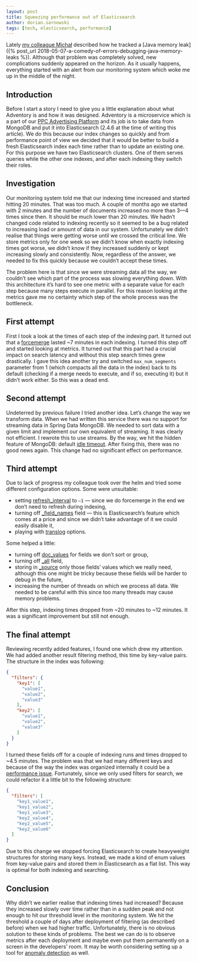 ```yaml
---
layout: post
title: Squeezing performance out of Elasticsearch
author: dorian.sarnowski
tags: [tech, elasticsearch, performance]
---
```


Lately [my colleague Michał](/authors/michal.kosmulski/) described how he tracked a
[Java memory leak]({% post_url 2018-05-07-a-comedy-of-errors-debugging-java-memory-leaks %}). Although that
problem was completely solved, new complications suddenly appeared on the horizon. As it usually happens, everything
started with an alert from our monitoring system which woke me up in the middle of the night.

## Introduction
Before I start a story I need to give you a little explanation about what Adventory is and how it was designed.
Adventory is a microservice which is a part of our [PPC Advertising Platform](https://ads.allegro.pl) and its job is to
take data from MongoDB and put it into Elasticsearch (2.4.6 at the time of writing this article). We do this because
our index changes so quickly and from performance point of view we decided that it would be better to build
a fresh Elasticsearch index each time rather than to update an existing one. For this purpose we have two Elasticsearch clusters.
One of them serves queries while the other one indexes, and after each indexing they switch their roles.

## Investigation
Our monitoring system told me that our indexing time increased and started hitting 20 minutes. That was too much. A
couple of months ago we started with 2 minutes and the number of documents increased no more than 3—4 times since then.
It should be much lower than 20 minutes. We hadn’t changed code related to indexing recently so it seemed to be a bug
related to increasing load or amount of data in our system. Unfortunately we didn’t realise that things were getting
worse until we crossed the critical line. We store metrics only for one week so we didn’t know when exactly indexing
times got worse, we didn’t know if they increased suddenly or kept increasing slowly and consistently. Now, regardless
of the answer, we needed to fix this quickly because we couldn’t accept these times.

The problem here is that since we were streaming data all the way, we couldn’t see which part of the process was
slowing everything down. With this architecture it’s hard to see one metric with a separate value for each step because
many steps execute in parallel. For this reason looking at the metrics gave me no certainty which step of the whole
process was the bottleneck.

## First attempt
First I took a look at the times of each step of the indexing part. It turned out that a
[forcemerge](https://www.elastic.co/guide/en/elasticsearch/reference/2.4/indices-forcemerge.html) lasted ~7 minutes
in each indexing. I turned this step off and started looking at metrics. It turned out that this part had a crucial
impact on search latency and without this step search times grew drastically. I gave this idea another try and
switched ``max_num_segments`` parameter from 1 (which compacts all the data in the index) back to its default (checking
if a merge needs to execute, and if so, executing it) but it didn’t work either. So this was a dead end.

## Second attempt
Undeterred by previous failure I tried another idea. Let’s change the way we transform data. When we had written this
service there was no support for streaming data in Spring Data MongoDB. We needed to sort data with a given limit and
implement our own equivalent of streaming. It was clearly not efficient. I rewrote this to use streams. By the way, we
hit the hidden feature of MongoDB: default
[idle timeout](https://docs.mongodb.com/manual/reference/method/cursor.addOption/#DBQuery.Option.noTimeout). After
fixing this, there was no good news again. This change had no significant effect on performance.

## Third attempt
Due to lack of progress my colleague took over the helm and tried some different configuration options. Some were
unsuitable:

* setting
[refresh_interval](https://www.elastic.co/guide/en/elasticsearch/reference/2.4/indices-update-settings.html#bulk)
to ``—1`` — since we do forcemerge in the end we don’t need to refresh during indexing,
* turning off
[\_field_names](https://www.elastic.co/guide/en/elasticsearch/reference/2.4/mapping-field-names-field.html) field —
this is Elasticsearch’s feature which comes at a price and since we didn’t take advantage of it we could easily
disable it,
* playing with [translog](https://www.elastic.co/guide/en/elasticsearch/reference/2.4/index-modules-translog.html)
options.

Some helped a little:

* turning off [doc_values](https://www.elastic.co/guide/en/elasticsearch/reference/2.4/doc-values.html) for fields we
don’t sort or group,
* turning off [\_all](https://www.elastic.co/guide/en/elasticsearch/reference/2.4/mapping-all-field.html) field,
* storing in [\_source](https://www.elastic.co/guide/en/elasticsearch/reference/2.4/mapping-source-field.html) only those
fields’ values which we really need, although this one might be tricky because these fields will be harder to debug in
the future,
* increasing the number of threads on which we process all data. We needed to be careful with this since too many
threads may cause memory problems.

After this step, indexing times dropped from ~20 minutes to ~12 minutes. It was a significant improvement but still not enough.

## The final attempt
Reviewing recently added features, I found one which drew my attention. We had added another result filtering method, this
time by key-value pairs. The structure in the index was following:

```json
{
  "filters": {
    "key1": [
      "value1",
      "value2",
      "value3"
    ],
    "key2": [
      "value1",
      "value2",
      "value3"
    ]
  }
}
```

I turned these fields off for a couple of indexing runs and times dropped to ~4.5 minutes. The problem was that we had
many different keys and because of the way the index was organized internally it could be a
[performance issue](https://www.elastic.co/guide/en/elasticsearch/reference/current/general-recommendations.html#_normalize_document_structures).
Fortunately, since we only used filters for search, we could refactor it a little bit to the following structure:

```json
{
  "filters": [
    "key1_value1",
    "key1_value2",
    "key1_value3",
    "key2_value4",
    "key2_value5",
    "key2_value6"
  ]
}
```

Due to this change we stopped forcing Elasticsearch to create heavyweight structures for storing many keys. Instead, we made
a kind of enum values from key-value pairs and stored them in Elasticsearch as a flat list. This way is optimal for both indexing and
searching.

## Conclusion

Why didn’t we earlier realise that indexing times had increased? Because they increased slowly over time rather than in
a sudden peak and not enough to hit our threshold level in the monitoring system. We hit the threshold a couple of
days after deployment of filtering (as described before) when we had higher traffic. Unfortunately, there is no obvious
solution to these kinds of problems. The best we can do is to observe metrics after each deployment and maybe even
put them permanently on a screen in the developers’ room. It may be worth considering setting up a tool for
[anomaly detection](https://www.bigpanda.io/blog/a-practical-guide-to-anomaly-detection/) as well.
